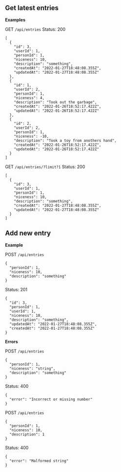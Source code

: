 ## Get latest entries

**Examples**

GET `/api/entries`
Status: 200

```
[
  {
    "id": 3,
    "userId": 1,
    "personId": 1,
    "niceness": 10,
    "description": "something",
    "createdAt": "2022-01-27T18:48:08.355Z",
    "updatedAt": "2022-01-27T18:48:08.355Z"
  },
  {
    "id": 1,
    "userId": 2,
    "personId": 1,
    "niceness": 4,
    "description": "Took out the garbage",
    "createdAt": "2022-01-26T18:52:17.422Z",
    "updatedAt": "2022-01-26T18:52:17.422Z"
  },
  {
    "id": 2,
    "userId": 2,
    "personId": 1,
    "niceness": -10,
    "description": "Took a toy from anothers hand",
    "createdAt": "2022-01-26T18:52:17.422Z",
    "updatedAt": "2022-01-26T18:52:17.422Z"
  }
]
```

GET `/api/entries/?limit?1`
Status: 200

```
[
  {
    "id": 3,
    "userId": 1,
    "personId": 1,
    "niceness": 10,
    "description": "something",
    "createdAt": "2022-01-27T18:48:08.355Z",
    "updatedAt": "2022-01-27T18:48:08.355Z"
  }
]
```

## Add new entry

**Example**

POST `/api/entries`
```
{
  "personId": 1,
  "niceness": 10,
  "description": "something"
}
```

Status: 201

```
{
  "id": 3,
  "personId": 1,
  "userId": 1,
  "niceness": 10,
  "description": "something",
  "updatedAt": "2022-01-27T18:48:08.355Z",
  "createdAt": "2022-01-27T18:48:08.355Z"
}
```

**Errors**

POST `/api/entries`
```
{
  "personId": 1,
  "niceness": "string",
  "description": "something"
}
```

Status: 400

```
{
  "error": "Incorrect or missing number"
}
```

POST `/api/entries`
```
{
  "personId": 1,
  "niceness": 10,
  "description": 1
}
```

Status: 400

```
{
  "error": "Malformed string"
}
```